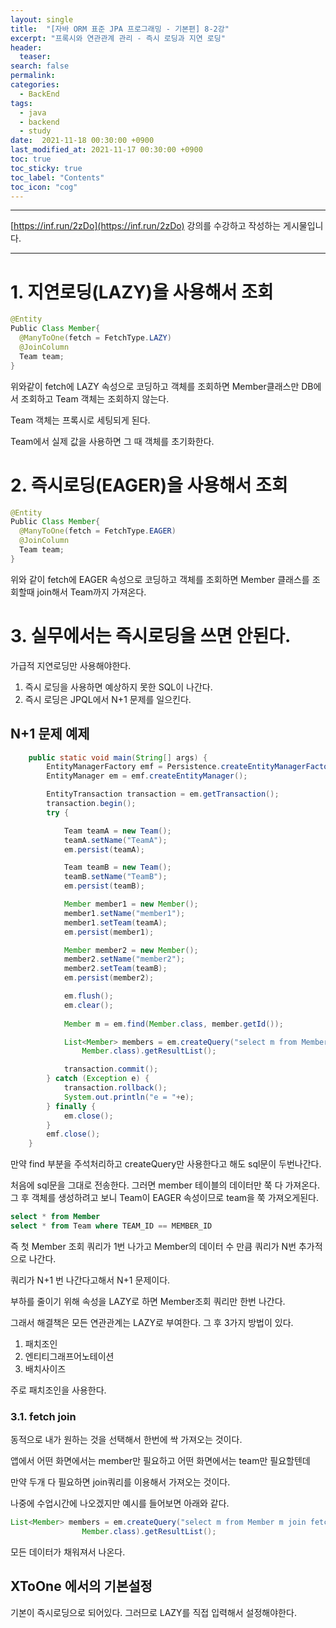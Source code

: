 ```yaml
---
layout: single
title:  "[자바 ORM 표준 JPA 프로그래밍 - 기본편] 8-2강"
excerpt: "프록시와 연관관계 관리 - 즉시 로딩과 지연 로딩"
header:
  teaser: 
search: false
permalink:
categories: 
  - BackEnd
tags:
  - java
  - backend
  - study
date:  2021-11-18 00:30:00 +0900
last_modified_at: 2021-11-17 00:30:00 +0900
toc: true
toc_sticky: true
toc_label: "Contents"
toc_icon: "cog"
---
```

---

[https://inf.run/2zDo](https://inf.run/2zDo) 강의를 수강하고 작성하는 게시물입니다.

---

# 1. 지연로딩(LAZY)을 사용해서 조회

```java
@Entity
Public Class Member{
  @ManyToOne(fetch = FetchType.LAZY)
  @JoinColumn
  Team team;
}
```

위와같이 fetch에 LAZY 속성으로 코딩하고 객체를 조회하면 Member클래스만 DB에서 조회하고 Team 객체는 조회하지 않는다.

Team 객체는 프록시로 세팅되게 된다.

Team에서 실제 값을 사용하면 그 때 객체를 초기화한다.

# 2. 즉시로딩(EAGER)을 사용해서 조회

```java
@Entity
Public Class Member{
  @ManyToOne(fetch = FetchType.EAGER)
  @JoinColumn
  Team team;
}
```

위와 같이 fetch에 EAGER 속성으로 코딩하고 객체를 조회하면 Member 클래스를 조회할때 join해서 Team까지 가져온다.

# 3. 실무에서는 즉시로딩을 쓰면 안된다.

가급적 지연로딩만 사용해야한다.

1. 즉시 로딩을 사용하면 예상하지 못한 SQL이 나간다.
2. 즉시 로딩은 JPQL에서 N+1 문제를 일으킨다.
   
## N+1 문제 예제

```java
    public static void main(String[] args) {
        EntityManagerFactory emf = Persistence.createEntityManagerFactory("hello");
        EntityManager em = emf.createEntityManager();

        EntityTransaction transaction = em.getTransaction();
        transaction.begin();
        try {

            Team teamA = new Team();
            teamA.setName("TeamA");
            em.persist(teamA);

            Team teamB = new Team();
            teamB.setName("TeamB");
            em.persist(teamB);

            Member member1 = new Member();
            member1.setName("member1");
            member1.setTeam(teamA);
            em.persist(member1);

            Member member2 = new Member();
            member2.setName("member2");
            member2.setTeam(teamB);
            em.persist(member2);

            em.flush();
            em.clear();
            
            Member m = em.find(Member.class, member.getId());

            List<Member> members = em.createQuery("select m from Member m",
                Member.class).getResultList();

            transaction.commit();
        } catch (Exception e) {
            transaction.rollback();
            System.out.println("e = "+e);
        } finally {
            em.close();
        }
        emf.close();
    }
```

만약 find 부분을 주석처리하고 createQuery만 사용한다고 해도 sql문이 두번나간다.

처음에 sql문을 그대로 전송한다. 그러면 member 테이블의 데이터만 쭉 다 가져온다. 그 후 객체를 생성하려고 보니 Team이 EAGER 속성이므로 team을 쭉 가져오게된다. 

```SQL
select * from Member
select * from Team where TEAM_ID == MEMBER_ID
```

즉 첫 Member 조회 쿼리가 1번 나가고
Member의 데이터 수 만큼 쿼리가 N번 추가적으로 나간다.

쿼리가 N+1 번 나간다고해서 N+1 문제이다.

부하를 줄이기 위해 속성을 LAZY로 하면 Member조회 쿼리만 한번 나간다.

그래서 해결책은 모든 연관관계는 LAZY로 부여한다. 그 후 3가지 방법이 있다.

1. 패치조인
2. 엔티티그래프어노테이션
3. 배치사이즈

주로 패치조인을 사용한다.

### 3.1. fetch join
동적으로 내가 원하는 것을 선택해서 한번에 싹 가져오는 것이다.

앱에서 어떤 화면에서는 member만 필요하고 어떤 화면에서는 team만 필요할텐데

만약 두개 다 필요하면 join쿼리를 이용해서 가져오는 것이다.

나중에 수업시간에 나오겠지만 예시를 들어보면 아래와 같다.

```java
List<Member> members = em.createQuery("select m from Member m join fetch m.team",
                Member.class).getResultList();
```

모든 데이터가 채워져서 나온다.

## XToOne 에서의 기본설정

기본이 즉시로딩으로 되어있다. 그러므로 LAZY를 직접 입력해서 설정해야한다.
